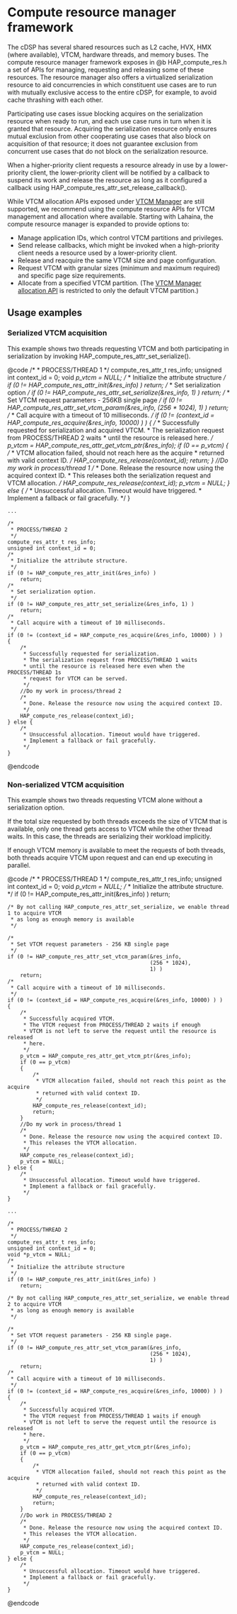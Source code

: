 # Compute resource manager framework

The cDSP has several shared resources such as L2 cache, HVX, HMX (where available), VTCM, hardware threads, and memory
buses.  The compute resource manager framework exposes in @b HAP_compute_res.h a set of APIs for managing, requesting
and releasing some of these resources.  The resource manager also offers a virtualized serialization resource to aid
concurrencies in which constituent use cases are to run with mutually exclusive access to the entire cDSP, for example,
to avoid cache thrashing with each other. 

Participating use cases issue blocking acquires on the serialization resource when ready to run, and each use case runs
in turn when it is granted that resource. Acquiring the serialization resource only ensures mutual exclusion from other
cooperating use cases that also block on acquisition of that resource; it does not guarantee exclusion from concurrent
use cases that do not block on the serialization resource.

When a higher-priority client requests a resource already in use by a lower-priority client, the lower-priority client
will be notified by a callback to suspend its work and release the resource as long as it configured a callback using
HAP_compute_res_attr_set_release_callback().

While VTCM allocation APIs exposed under [VTCM Manager](../../doxygen/HAP_vtcm_mgr/index.html) are still supported, we
recommend using the compute resource APIs for VTCM management and allocation where available. Starting with Lahaina, the
compute resource manager is  expanded to provide options to:

* Manage application IDs, which control VTCM partitions and privileges.
* Send release callbacks, which might be invoked when a high-priority client needs a resource used by a lower-priority client.
* Release and reacquire the same VTCM size and page configuration.
* Request VTCM with granular sizes (minimum and maximum required) and specific page size requirements.
* Allocate from a specified VTCM partition. (The [VTCM Manager allocation API](../../doxygen/HAP_vtcm_mgr/index.html) is
  restricted to only the default VTCM partition.) 

## Usage examples

### Serialized VTCM acquisition

This example shows two threads requesting VTCM and both participating in serialization by invoking HAP_compute_res_attr_set_serialize().

@code
    /*
     * PROCESS/THREAD 1
     */
    compute_res_attr_t res_info;
    unsigned int context_id = 0;
    void *p_vtcm = NULL;
    /*
     * Initialize the attribute structure
     */
    if (0 != HAP_compute_res_attr_init(&res_info) )
        return;
    /*
     * Set serialization option
     */
    if (0 != HAP_compute_res_attr_set_serialize(&res_info, 1) )
        return;
    /*
     * Set VTCM request parameters - 256KB single page
     */
    if (0 != HAP_compute_res_attr_set_vtcm_param(&res_info,
                                                 (256 * 1024),
                                                 1) )
        return;
    /*
     * Call acquire with a timeout of 10 milliseconds.
     */
    if (0 != (context_id = HAP_compute_res_acquire(&res_info, 10000) ) )
    {
        /*
         * Successfully requested for serialization and acquired VTCM.
         * The serialization request from PROCESS/THREAD 2 waits
         * until the resource is released here.
         */
        p_vtcm = HAP_compute_res_attr_get_vtcm_ptr(&res_info);
        if (0 == p_vtcm)
        {
            /*
             * VTCM allocation failed, should not reach here as the acquire
             * returned with valid context ID.
             */
            HAP_compute_res_release(context_id);
            return;
        }
        //Do my work in process/thread 1
        /*
         * Done. Release the resource now using the acquired context ID.
         * This releases both the serialization request and VTCM allocation.
         */
        HAP_compute_res_release(context_id);
        p_vtcm = NULL;
    } else {
        /*
         * Unsuccessful allocation. Timeout would have triggered.
         * Implement a fallback or fail gracefully.
         */
    }

    ...

    /*
     * PROCESS/THREAD 2
     */
    compute_res_attr_t res_info;
    unsigned int context_id = 0;
    /*
     * Initialize the attribute structure.
     */
    if (0 != HAP_compute_res_attr_init(&res_info) )
        return;
    /*
     * Set serialization option.
     */
    if (0 != HAP_compute_res_attr_set_serialize(&res_info, 1) )
        return;
    /*
     * Call acquire with a timeout of 10 milliseconds.
     */
    if (0 != (context_id = HAP_compute_res_acquire(&res_info, 10000) ) )
    {
        /*
         * Successfully requested for serialization.
         * The serialization request from PROCESS/THREAD 1 waits
         * until the resource is released here even when the PROCESS/THREAD 1s
         * request for VTCM can be served.
         */
        //Do my work in process/thread 2
        /*
         * Done. Release the resource now using the acquired context ID.
         */
        HAP_compute_res_release(context_id);
    } else {
        /*
         * Unsuccessful allocation. Timeout would have triggered.
         * Implement a fallback or fail gracefully.
         */
    }
@endcode

### Non-serialized VTCM acquisition

This example shows two threads requesting VTCM alone without a serialization option.

If the total size requested by both threads exceeds the size of VTCM that is available, only one thread gets
access to VTCM while the other thread waits. In this case, the threads are serializing their workload
implicitly.

If enough VTCM memory is available to meet the requests of both threads, both threads acquire VTCM upon request
and can end up executing in parallel.

@code
    /*
     * PROCESS/THREAD 1
     */
    compute_res_attr_t res_info;
    unsigned int context_id = 0;
    void *p_vtcm = NULL;
    /*
     * Initialize the attribute structure.
     */
    if (0 != HAP_compute_res_attr_init(&res_info) )
        return;

	/* By not calling HAP_compute_res_attr_set_serialize, we enable thread 1 to acquire VTCM
	 * as long as enough memory is available	
	 */

    /*
     * Set VTCM request parameters - 256 KB single page
     */
    if (0 != HAP_compute_res_attr_set_vtcm_param(&res_info,
                                                 (256 * 1024),
                                                 1) )
        return;
    /*
     * Call acquire with a timeout of 10 milliseconds.
     */
    if (0 != (context_id = HAP_compute_res_acquire(&res_info, 10000) ) )
    {
        /*
         * Successfully acquired VTCM.
         * The VTCM request from PROCESS/THREAD 2 waits if enough
         * VTCM is not left to serve the request until the resource is released
         * here.
         */
        p_vtcm = HAP_compute_res_attr_get_vtcm_ptr(&res_info);
        if (0 == p_vtcm)
        {
            /*
             * VTCM allocation failed, should not reach this point as the acquire
             * returned with valid context ID.
             */
            HAP_compute_res_release(context_id);
            return;
        }
        //Do my work in process/thread 1
        /*
         * Done. Release the resource now using the acquired context ID.
         * This releases the VTCM allocation.
         */
        HAP_compute_res_release(context_id);
        p_vtcm = NULL;
    } else {
        /*
         * Unsuccessful allocation. Timeout would have triggered.
         * Implement a fallback or fail gracefully.
         */
    }

    ...

    /*
     * PROCESS/THREAD 2
     */
    compute_res_attr_t res_info;
    unsigned int context_id = 0;
    void *p_vtcm = NULL;
    /*
     * Initialize the attribute structure
     */
    if (0 != HAP_compute_res_attr_init(&res_info) )
        return;

	/* By not calling HAP_compute_res_attr_set_serialize, we enable thread 2 to acquire VTCM
	 * as long as enough memory is available	
	 */

    /*
     * Set VTCM request parameters - 256 KB single page.
     */
    if (0 != HAP_compute_res_attr_set_vtcm_param(&res_info,
                                                 (256 * 1024),
                                                 1) )
        return;
    /*
     * Call acquire with a timeout of 10 milliseconds.
     */
    if (0 != (context_id = HAP_compute_res_acquire(&res_info, 10000) ) )
    {
        /*
         * Successfully acquired VTCM.
         * The VTCM request from PROCESS/THREAD 1 waits if enough
         * VTCM is not left to serve the request until the resource is released
         * here.
         */
        p_vtcm = HAP_compute_res_attr_get_vtcm_ptr(&res_info);
        if (0 == p_vtcm)
        {
            /*
             * VTCM allocation failed, should not reach this point as the acquire
             * returned with valid context ID.
             */
            HAP_compute_res_release(context_id);
            return;
        }
        //Do work in PROCESS/THREAD 2
        /*
         * Done. Release the resource now using the acquired context ID.
         * This releases the VTCM allocation.
         */
        HAP_compute_res_release(context_id);
        p_vtcm = NULL;
    } else {
        /*
         * Unsuccessful allocation. Timeout would have triggered.
         * Implement a fallback or fail gracefully.
         */
    }
@endcode
